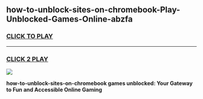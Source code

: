 
## how-to-unblock-sites-on-chromebook-Play-Unblocked-Games-Online-abzfa
<h3>
<a href="https://premium76.site?title=how-to-unblock-sites-on-chromebook&ref=25A">CLICK TO PLAY</a></h3>
<hr>

<h3>
<a href="https://premium76.site?title=how-to-unblock-sites-on-chromebook&ref=25A">CLICK 2 PLAY</a>
  
</h3>

<a href="https://premium76.site?title=how-to-unblock-sites-on-chromebook&ref=25A"><img src="https://clearcache.store/games.png"></a>


**how-to-unblock-sites-on-chromebook games unblocked: Your Gateway to Fun and Accessible Online Gaming**
